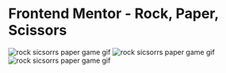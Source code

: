 # Frontend Mentor - Rock, Paper, Scissors

<img src="https://i.postimg.cc/hjDRVfJ8/Captura-de-ecra-2020-11-06-a-s-15-51-07.png" alt="rock sicsorrs paper game gif"/>
<img src="https://i.postimg.cc/N0t3w5xh/Captura-de-ecra-2020-11-06-a-s-15-51-21.png" alt="rock sicsorrs paper game gif"/>
<img src="https://i.postimg.cc/xdPWjnsX/Captura-de-ecra-2020-11-06-a-s-15-51-35.png" alt="rock sicsorrs paper game gif"/>
